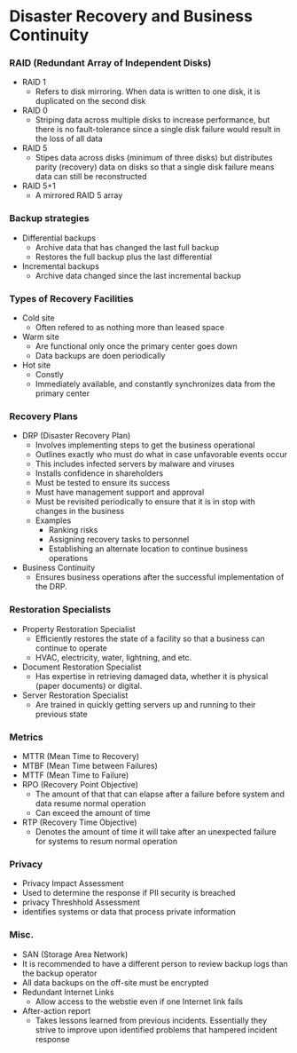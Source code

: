 # Disaster Recovery and Business Continuity
### RAID (Redundant Array of Independent Disks)
* RAID 1
  * Refers to disk mirroring. When data is written to one disk, it is duplicated on the second disk
* RAID 0
  * Striping data across multiple disks to increase performance, but there is no fault-tolerance since a single disk failure would result in the loss of all data
* RAID 5
  * Stipes data across disks (minimum of three disks) but distributes parity (recovery) data on disks so that a single disk failure means data can still be reconstructed
* RAID 5+1
  * A mirrored RAID 5 array
  
### Backup strategies
* Differential backups
  * Archive data that has changed the last full backup
  * Restores the full backup plus the last differential
* Incremental backups
  * Archive data changed since the last incremental backup
  
### Types of Recovery Facilities
* Cold site
  * Often refered to as nothing more than leased space
* Warm site
  * Are functional only once the primary center goes down
  * Data backups are doen periodically
* Hot site
  * Constly
  * Immediately available, and constantly synchronizes data from the primary center
  
### Recovery Plans
* DRP (Disaster Recovery Plan)
  * Involves implementing steps to get the business operational
  * Outlines exactly who must do what in case unfavorable events occur
  * This includes infected servers by malware and viruses
  * Installs confidence in shareholders
  * Must be tested to ensure its success
  * Must have management support and approval
  * Must be revisited periodically to ensure that it is in stop with changes in the business
  * Examples
    * Ranking risks
    * Assigning recovery tasks to personnel
    * Establishing an alternate location to continue business operations
* Business Continuity
  * Ensures business operations after the successful implementation of the DRP.
  
### Restoration Specialists
* Property Restoration Specialist
  * Efficiently restores the state of a facility so that a business can continue to operate
  * HVAC, electricity, water, lightning, and etc.
* Document Restoration Specialist
  * Has expertise in retrieving damaged data, whether it is physical (paper documents) or digital.
* Server Restoration Specialist
  * Are trained in quickly getting servers up and running to their previous state
  
### Metrics
* MTTR (Mean Time to Recovery)
* MTBF (Mean Time between Failures)
* MTTF (Mean Time to Failure)
* RPO (Recovery Point Objective)
  * The amount of that that can elapse after a failure before system and data resume normal operation
  * Can exceed the amount of time
* RTP (Recovery Time Objective)
  * Denotes the amount of time it will take after an unexpected failure for systems to resum normal operation
    
 ### Privacy
 * Privacy Impact Assessment
  * Used to determine the response if PII security is breached
 * privacy Threshhold Assessment
  * identifies systems or data that process private information
    
### Misc.
* SAN (Storage Area Network)
* It is recommended to have a different person to review backup logs than the backup operator
* All data backups on the off-site must be encrypted
* Redundant Internet Links
  * Allow access to the webstie even if one Internet link fails
* After-action report
  * Takes lessons learned from previous incidents. Essentially they strive to improve upon identified problems that hampered incident response
  

